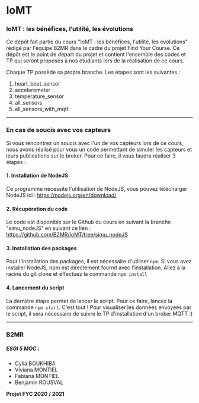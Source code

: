 # IoMT



### IoMT : les bénéfices, l’utilité, les évolutions



Ce dépôt fait partie du cours "IoMT : les bénéfices, l'utilité, les évolutions" rédigé par l'équipe B2MR dans le cadre du projet Find Your Course. Ce dépôt est le point de départ du projet et contient l'ensemble des codes et TP qui seront proposés à nos étudiants lors de la réalisation de ce cours. 



Chaque TP possède sa propre branche. Les étapes sont les suivantes : 



1. heart_beat_sensor
2. accelerometer
3. temperature_sensor
4. all_sensors
5. all_sensors_with_mqtt

-----------

### En cas de soucis avec vos capteurs


Si vous rencontrez un soucis avec l'un de vos capteurs lors de ce cours, nous avons réalisé pour vous un code permettant de simuler les capteurs et leurs publications sur le broker. Pour ce faire, il vous faudra réaliser 3 étapes : 



#### 1. Installation de NodeJS

Ce programme nécessite l'utilisation de NodeJS, vous pouvez télécharger NodeJS ici : https://nodejs.org/en/download/



#### 2. Récupération du code

Le code est disponible sur le Github du cours en suivant la branche "simu_nodeJS" en suivant ce lien : https://github.com/B2MR/IoMT/tree/simu_nodeJS



#### 3. Installation des packages

Pour l'installation des packages, il est nécessaire d'utiliser `npm`. Si vous avez installer NodeJS, npm est directement fournit avec l'installation. Allez à la racine du git clone et effectuez la commande `npm install`



#### 4. Lancement du script

La dernière étape permet de lancer le script. Pour ce faire, lancez la commande `npm start`. C'est tout ! Pour visualiser les données envoyées par le script, il sera nécessaire de suivre le TP d'installation d'un broker MQTT :) 

-----------


### B2MR

##### ESGI 5 MOC :

- Cylia BOUKHIBA
- Viviana MONTIEL
- Fabiana MONTIEL
- Benjamin ROUSVAL



**Projet FYC 2020 / 2021**
